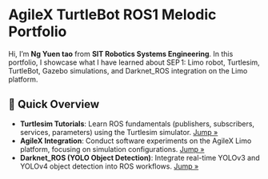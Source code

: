 # AgileX TurtleBot ROS1 Melodic Portfolio

Hi, I’m **Ng Yuen tao** from **SIT Robotics Systems Engineering**. In this portfolio, I showcase what I have learned about SEP 1: Limo robot, Turtlesim, TurtleBot, Gazebo simulations, and Darknet\_ROS integration on the Limo platform.

## 📂 Quick Overview

* **Turtlesim Tutorials**: Learn ROS fundamentals (publishers, subscribers, services, parameters) using the Turtlesim simulator. [Jump »](/turtlesim)
* **AgileX Integration**: Conduct software experiments on the AgileX Limo platform, focusing on simulation configurations. [Jump »](/launch_files)
* **Darknet\_ROS (YOLO Object Detection)**: Integrate real-time YOLOv3 and YOLOv4 object detection into ROS workflows. [Jump »](/darknet_ros)
